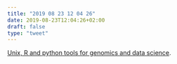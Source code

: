 ```yaml
---
title: "2019 08 23 12 04 26"
date: 2019-08-23T12:04:26+02:00
draft: false
type: "tweet"
---
```

[Unix, R and python tools for genomics and data science](https://github.com/crazyhottommy/getting-started-with-genomics-tools-and-resources). 
